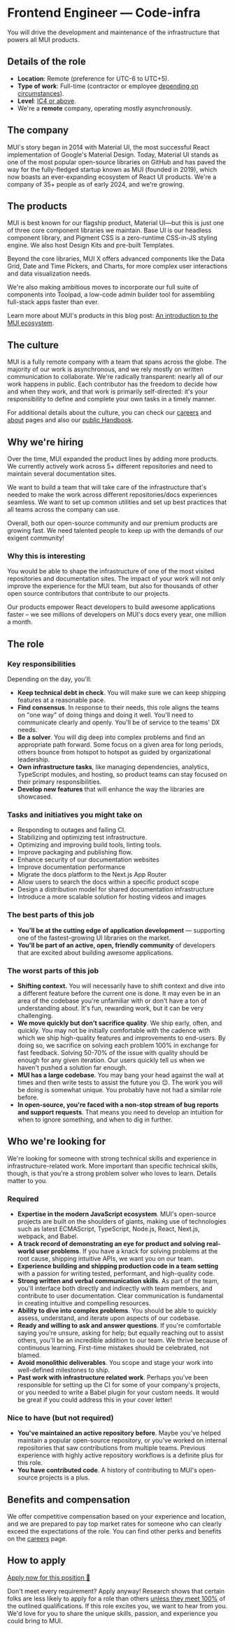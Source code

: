 # Frontend Engineer — Code-infra

<p class="description">You will drive the development and maintenance of the infrastructure that powers all MUI products.</p>

## Details of the role

- **Location**: Remote (preference for UTC-6 to UTC+5).
- **Type of work**: Full-time (contractor or employee [depending on circumstances](https://mui-org.notion.site/Hiring-FAQ-64763b756ae44c37b47b081f98915501#494af1f358794028beb4b7697b5d3102)).
- **Level**: [IC4 or above](https://mui-org.notion.site/Leveling-at-MUI-5c30f9bfe65149d697f346447cef9db1).
- We're a **remote** company, operating mostly asynchronously.

## The company

MUI's story began in 2014 with Material UI, the most successful React implementation of Google's Material Design.
Today, Material UI stands as one of the most popular open-source libraries on GitHub and has paved the way for the fully-fledged startup known as MUI (founded in 2019), which now boasts an ever-expanding ecosystem of React UI products.
We're a company of 35+ people as of early 2024, and we're growing.

## The products

MUI is best known for our flagship product, Material UI—but this is just one of three core component libraries we maintain.
Base UI is our headless component library, and Pigment CSS is a zero-runtime CSS-in-JS styling engine.
We also host Design Kits and pre-built Templates.

Beyond the core libraries, MUI X offers advanced components like the Data Grid, Date and Time Pickers, and Charts, for more complex user interactions and data visualization needs.

We're also making ambitious moves to incorporate our full suite of components into Toolpad, a low-code admin builder tool for assembling full-stack apps faster than ever.

Learn more about MUI's products in this blog post: [An introduction to the MUI ecosystem](https://mui.com/blog/mui-product-comparison/).

## The culture

MUI is a fully remote company with a team that spans across the globe.
The majority of our work is asynchronous, and we rely mostly on written communication to collaborate.
We're radically transparent: nearly all of our work happens in public.
Each contributor has the freedom to decide how and when they work, and that work is primarily self-directed: it's your responsibility to define and complete your own tasks in a timely manner.

For additional details about the culture, you can check our [careers](https://mui.com/careers/) and [about](https://mui.com/about/) pages and also our [public Handbook](https://mui-org.notion.site/Handbook-f086d47e10794d5e839aef9dc67f324b).

## Why we're hiring

Over the time, MUI expanded the product lines by adding more products.
We currently actively work across 5+ different repositories and need to maintain several documentation sites.

We want to build a team that will take care of the infrastructure that's needed to make the work across different repositories/docs experiences seamless.
We want to set up common utilities and set up best practices that all teams across the company can use.

Overall, both our open-source community and our premium products are growing fast.
We need talented people to keep up with the demands of our exigent community!

### Why this is interesting

You would be able to shape the infrastructure of one of the most visited repositories and documentation sites.
The impact of your work will not only improve the experience for the MUI team, but also for thousands of other open source contributors that contribute to our projects.

Our products empower React developers to build awesome applications faster – we see millions of developers on MUI's docs every year, one million a month.

## The role

### Key responsibilities

Depending on the day, you'll:

- **Keep technical debt in check**. You will make sure we can keep shipping features at a reasonable pace.
- **Find consensus**. In response to their needs, this role aligns the teams on "one way" of doing things and doing it well. You'll need to communicate clearly and openly. You'll be of service to the teams' DX needs.
- **Be a solver**. You will dig deep into complex problems and find an appropriate path forward. Some focus on a given area for long periods, others bounce from hotspot to hotspot as guided by organizational leadership.
- **Own infrastructure tasks**, like managing dependencies, analytics, TypeScript modules, and hosting, so product teams can stay focused on their primary responsibilities.
- **Develop new features** that will enhance the way the libraries are showcased.

### Tasks and initiatives you might take on

- Responding to outages and failing CI.
- Stabilizing and optimizing test infrastructure.
- Optimizing and improving build tools, linting tools.
- Improve packaging and publishing flow.
- Enhance security of our documentation websites
- Improve documentation performance
- Migrate the docs platform to the Next.js App Router
- Allow users to search the docs within a specific product scope
- Design a distribution model for shared documentation infrastructure
- Introduce a more scalable solution for hosting videos and images

### The best parts of this job

- **You'll be at the cutting edge of application development** — supporting one of the fastest-growing UI libraries on the market.
- **You'll be part of an active, open, friendly community** of developers that are excited about building awesome applications.

### The worst parts of this job

- **Shifting context.**
  You will necessarily have to shift context and dive into a different feature before the current one is done.
  It may even be in an area of the codebase you're unfamiliar with or don't have a ton of understanding about.
  It's fun, rewarding work, but it can be very challenging.
- **We move quickly but don't sacrifice quality**.
  We ship early, often, and quickly. You may not be initially comfortable with the cadence with which we ship high-quality features and improvements to end-users. By doing so, we sacrifice on solving each problem 100% in exchange for fast feedback. Solving 50-70% of the issue with quality should be enough for any given iteration. Our users quickly tell us when we haven't pushed a solution far enough.
- **MUI has a large codebase**. You may bang your head against the wall at times and then write tests to assist the future you 😌.
  The work you will be doing is somewhat unique. You probably have not had a similar role before.
- **In open-source, you're faced with a non-stop stream of bug reports and support requests**. That means you need to develop an intuition for when to ignore something, and when to dig in further.

## Who we're looking for

We're looking for someone with strong technical skills and experience in infrastructure-related work. More important than specific technical skills, though, is that you're a strong problem solver who loves to learn. Details matter to you.

### Required

- **Expertise in the modern JavaScript ecosystem**.
  MUI's open-source projects are built on the shoulders of giants, making use of technologies such as latest ECMAScript, TypeScript, Node.js, React, Next.js, webpack, and Babel.
- **A track record of demonstrating an eye for product and solving real-world user problems**. If you have a knack for solving problems at the root cause, shipping intuitive APIs, we want you on our team.
- **Experience building and shipping production code in a team setting** with a passion for writing tested, performant, and high-quality code.
- **Strong written and verbal communication skills**.
  As part of the team, you'll interface both directly and indirectly with team members, and contribute to user documentation. Clear communication is fundamental in creating intuitive and compelling resources.
- **Ability to dive into complex problems**.
  You should be able to quickly assess, understand, and iterate upon aspects of our codebase.
- **Ready and willing to ask and answer questions**.
  If you're comfortable saying you're unsure, asking for help; but equally reaching out to assist others, you'll be an incredible addition to our team. We thrive because of continuous learning. First-time mistakes should be celebrated, not blamed.
- **Avoid monolithic deliverables**.
  You scope and stage your work into well-defined milestones to ship.
- **Past work with infrastructure related work**.
  Perhaps you've been responsible for setting up the CI for some of your company's projects, or you needed to write a Babel plugin for your custom needs.
  It would be great if you could address this in your cover letter!

### Nice to have (but not required)

- **You've maintained an active repository before**.
  Maybe you've helped maintain a popular open-source repository, or you've worked on internal repositories that saw contributions from multiple teams.
  Previous experience with highly active repository workflows is a definite plus for this role.
- **You have contributed code**. A history of contributing to MUI's open-source projects is a plus.

## Benefits and compensation

We offer competitive compensation based on your experience and location, and we are prepared to pay top market rates for someone who can clearly exceed the expectations of the role.
You can find other perks and benefits on the [careers](https://mui.com/careers/#perks-and-benefits) page.

## How to apply

[Apply now for this position 📮](https://jobs.ashbyhq.com/MUI/a2e74037-a44a-471b-9ac5-c1a0408034e7/application?utm_source=ZNRrPGBkqO)

Don't meet every requirement?
Apply anyway!
Research shows that certain folks are less likely to apply for a role than others [unless they meet 100%](https://hbr.org/2014/08/why-women-dont-apply-for-jobs-unless-theyre-100-qualified) of the outlined qualifications.
If this role excites you, we want to hear from you.
We'd love for you to share the unique skills, passion, and experience you could bring to MUI.
